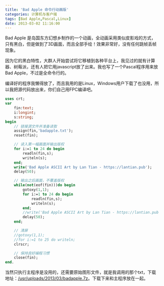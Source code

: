 ```yaml
---
title: 'Bad Apple 命令行动画版'
categories: 计算机与客户端
tags: [Bad Apple,Pascal,Linux]
date: 2013-03-02 11:16:00
---
```

Bad Apple 是岛国东方幻想乡制作的一个动画，全动画采用类似皮影戏的方式，只有黑白，但是做到了3D画面，而且全部手绘！效果非常好，没有任何跳帧丢帧现象。

因为它的黑白特性，大群人开始尝试将它移植到各种平台上，我见过的就有计算器、树莓派，还有人把它用javascript放了出来。我也写了一个Pascal程序用来放Bad Apple，不过是全命令行的。

编译好的程序我懒得放了，而且我用的是Linux，Windows用户下载了也没用，所以我把源代码放出来，你们自己用FPC编译吧。

```pascal
uses crt;
var
    fin:text;
    i:longint;
    s:string;
begin
    // 链接源文件并准备读取
    assign(fin,'badapple.txt');
    reset(fin);

    // 读入第一幅画面并输出版权
    for i:=1 to 24 do begin
        readln(fin,s);
        writeln(s);
    end;
    write('Bad Apple ASCII Art by Lan Tian - https://lantian.pub');
    delay(50);

    // 输出之后画面，不覆盖版权
    while(not(eof(fin)))do begin
        gotoxy(1,1);
        for i:=1 to 24 do begin
            readln(fin,s);
            writeln(s);
        end;
        //write('Bad Apple ASCII Art by Lan Tian - https://lantian.pub');
        delay(50);
    end;

    // 清屏
    //gotoxy(1,1);
    //for i:=1 to 25 do writeln;
    clrscr;

    // 保持良好编程习惯
    close(fin);
end.
```

当然只执行主程序是没用的，还需要原始图形文件，就是我调用的那个txt，下载地址：[/usr/uploads/2013/03/badapple.7z](/usr/uploads/2013/03/badapple.7z)。下载下来和主程序放在一起。

